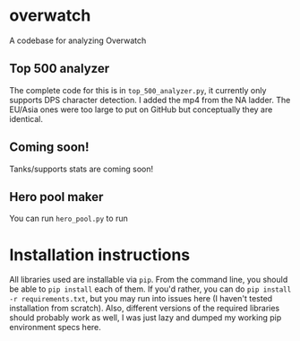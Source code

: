# overwatch
A codebase for analyzing Overwatch

## Top 500 analyzer

The complete code for this is in `top_500_analyzer.py`, it currently only supports DPS character detection.  I added the mp4 from the NA ladder.  The EU/Asia ones were too large to put on GitHub but conceptually they are identical.  

## Coming soon!
Tanks/supports stats are coming soon!

## Hero pool maker

You can run `hero_pool.py` to run 

# Installation instructions 
All libraries used are installable via `pip`.  From the command line, you should be able to `pip install` each of them.
If you'd rather, you can do `pip install -r requirements.txt`, but you may run into issues here (I haven't tested installation from scratch).
Also, different versions of the required libraries should probably work as well, I was just lazy and dumped my working pip environment specs here.
